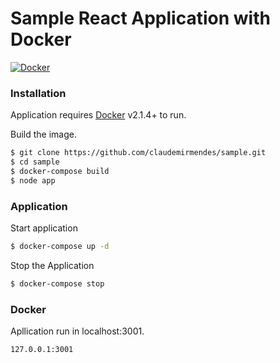# Sample React Application with Docker

[![Docker](https://github.com/claudemirmendes/sample/blob/master/docker_logo_tn.jpg?raw=true)](https://www.docker.com/get-started)

### Installation

Application requires [Docker](https://www.docker.com/get-started) v2.1.4+ to run.

Build the image.

```sh
$ git clone https://github.com/claudemirmendes/sample.git
$ cd sample
$ docker-compose build
$ node app
```

### Application

Start application
```sh
$ docker-compose up -d

```
Stop the Application
```sh
$ docker-compose stop

````

### Docker

Apllication run in localhost:3001.

```sh
127.0.0.1:3001
```
